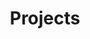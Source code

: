 ---
title: Projects
layout: collection
permalink: /projects/
collection: portfolio
entries_layout: grid
classes: wide
comments: true
---